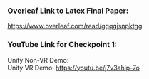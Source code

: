 ### Overleaf Link to Latex Final Paper:  
https://www.overleaf.com/read/gqqgjsnpktgg  

### YouTube Link for Checkpoint 1:  
Unity Non-VR Demo:  
Unity VR Demo: https://youtu.be/j7v3ahip-7o  
